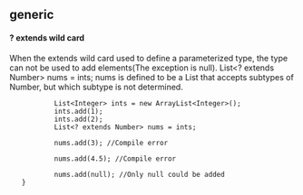 ## generic

#### ? extends wild card

When the extends wild card used to define a parameterized type, the type can not be used to add elements(The exception is null).
List<? extends Number> nums = ints; nums is defined to be a List that accepts subtypes of Number, but which subtype is not determined.

```public static void main(String[] args) {
           List<Integer> ints = new ArrayList<Integer>();
           ints.add(1);
           ints.add(2);
           List<? extends Number> nums = ints;

           nums.add(3); //Compile error

           nums.add(4.5); //Compile error

           nums.add(null); //Only null could be added
   }